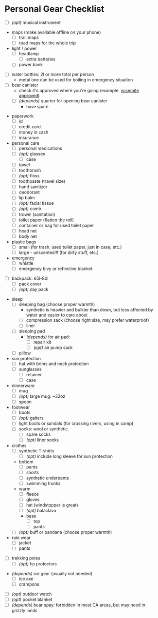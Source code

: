 # Personal Gear Checklist

- [ ] _(opt)_ musical instrument
- maps (make available offline on your phone)
  - [ ] trail maps
  - [ ] road maps for the whole trip
- light / power
  - [ ] headlamp
    - [ ] extra batteries
  - [ ] power bank
- [ ] water bottles: 2l or more total per person
  - metal one can be used for boiling in emergency situation
- [ ] bear canister
  - check it's approved where you're going (example: [yosemite approved](https://www.nps.gov/yose/planyourvisit/containers.htm))
  - [ ] _(depends)_ quarter for opening bear canister
    - have spare
- paperwork
  - [ ] id
  - [ ] credit card
  - [ ] money in cash
  - [ ] insurance
- personal care
  - [ ] personal medications
  - [ ] _(opt)_ glasses
    - [ ] case
  - [ ] towel
  - [ ] toothbrush
  - [ ] _(opt)_ floss
  - [ ] toothpaste (travel size)
  - [ ] hand sanitizer
  - [ ] deodorant
  - [ ] lip balm
  - [ ] _(opt)_ facial tissue
  - [ ] _(opt)_ comb
  - [ ] trowel (sanitation)
  - [ ] toilet paper (flatten the roll)
  - [ ] container or bag for used toilet paper
  - [ ] head net
  - [ ] body net
- plastic bags
  - [ ] small (for trash, used toilet paper, just in case, etc.)
  - [ ] large - unscented!!! (for dirty stuff, etc.)
- emergency
  - [ ] whistle
  - [ ] emergency bivy or reflective blanket
- [ ] backpack: 65l-80l
  - [ ] pack cover
  - [ ] _(opt)_ day pack
- sleep
  - [ ] sleeping bag (choose proper warmth)
    - synthetic is heavier and bulkier than down, but less affected by water and easier to care about
    - [ ] compression sack (choose right size, may prefer waterproof)
    - [ ] liner
  - [ ] sleeping pad
    - _(depends)_ for air pad:
      - [ ] repair kit
      - [ ] _(opt)_ air pump sack
  - [ ] pillow
- sun protection
  - [ ] hat with brims and neck protection
  - [ ] sunglasses
    - [ ] retainer
    - [ ] case
- dinnerware
  - [ ] mug
  - [ ] _(opt)_ large mug: ~32oz
  - [ ] spoon
- footwear
  - [ ] boots
  - [ ] _(opt)_ gaiters
  - [ ] light boots or sandals (for crossing rivers, using in camp)
  - [ ] socks: wool or synthetic
    - [ ] spare socks
    - [ ] _(opt)_ liner socks
- clothes
  - [ ] synthetic T-shirts
      - [ ] _(opt)_ include long sleeve for sun protection
  - bottom
    - [ ] pants
    - [ ] shorts
    - [ ] synthetic underpants
    - [ ] swimming trunks
  - warm
    - [ ] fleece
    - [ ] gloves
    - [ ] hat (windstopper is great)
    - [ ] _(opt)_ balaclava
    - base
      - [ ] top
      - [ ] pants
  - [ ] _(opt)_ buff or bandana (choose proper warmth)
- rain wear
  - [ ] jacket
  - [ ] pants
- [ ] trekking poles
  - [ ] _(opt)_ tip protectors
- _(depends)_ ice gear (usually not needed)
  - [ ] ice axe
  - [ ] crampons
- [ ] _(opt)_ outdoor watch
- [ ] _(opt)_ pocket blanket
- [ ] _(depends)_ bear spay: forbidden in most CA areas, but may need in grizzly lands
